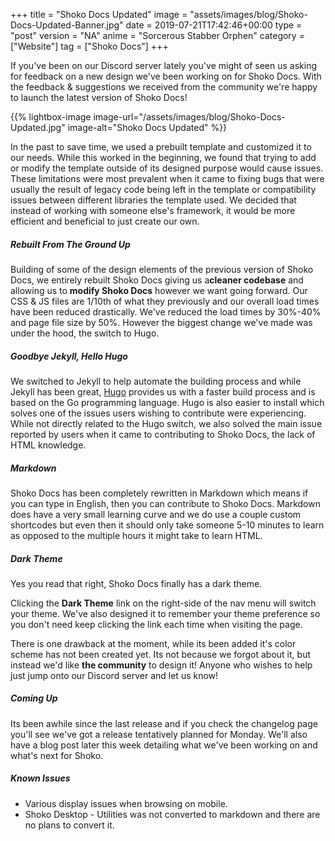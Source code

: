 +++
title = "Shoko Docs Updated"
image = "assets/images/blog/Shoko-Docs-Updated-Banner.jpg"
date = 2019-07-21T17:42:46+00:00
type = "post"
version = "NA"
anime = "Sorcerous Stabber Orphen"
category = ["Website"]
tag = ["Shoko Docs"]
+++

If you've been on our Discord server lately you've might of seen us asking for feedback on a new design we've been working on for Shoko Docs. With the feedback & suggestions we received from the community we're happy to launch the latest version of Shoko Docs!

{{% lightbox-image image-url="/assets/images/blog/Shoko-Docs-Updated.jpg" image-alt="Shoko Docs Updated" %}}

In the past to save time, we used a prebuilt template and customized it to our needs. While this worked in the beginning, we found that trying to add or modify the template outside of its designed purpose would cause issues. These limitations were most prevalent when it came to fixing bugs that were usually the result of legacy code being left in the template or compatibility issues between different libraries the template used. We decided that instead of working with someone else's framework, it would be more efficient and beneficial to just create our own.

##### Rebuilt From The Ground Up

Building of some of the design elements of the previous version of Shoko Docs, we entirely rebuilt Shoko Docs giving us a**cleaner codebase** and allowing us to **modify Shoko Docs** however we want going forward. Our CSS & JS files are 1/10th of what they previously and our overall load times have been reduced drastically. We've reduced the load times by 30%-40% and page file size by 50%. However the biggest change we've made was under the hood, the switch to Hugo.

##### Goodbye Jekyll, Hello Hugo

We switched to Jekyll to help automate the building process and while Jekyll has been great, [Hugo](https://gohugo.io/) provides us with a faster build process and is based on the Go programming language. Hugo is also easier to install which solves one of the issues users wishing to contribute were experiencing. While not directly related to the Hugo switch, we also solved the main issue reported by users when it came to contributing to Shoko Docs, the lack of HTML knowledge.

##### Markdown

Shoko Docs has been completely rewritten in Markdown which means if you can type in English, then you can contribute to Shoko Docs. Markdown does have a very small learning curve and we do use a couple custom shortcodes but even then it should only take someone 5-10 minutes to learn as opposed to the multiple hours it might take to learn HTML.

##### Dark Theme

Yes you read that right, Shoko Docs finally has a dark theme.

Clicking the **Dark Theme** link on the right-side of the nav menu will switch your theme. We've also designed it to remember your theme preference so you don't need keep clicking the link each time when visiting the page.

There is one drawback at the moment, while its been added it's color scheme has not been created yet. Its not because we forgot about it, but instead we'd like **the community** to design it! Anyone who wishes to help just jump onto our Discord server and let us know!

##### Coming Up

Its been awhile since the last release and if you check the changelog page you'll see we've got a release tentatively planned for Monday. We'll also have a blog post later this week detailing what we've been working on and what's next for Shoko.

##### Known Issues

-   Various display issues when browsing on mobile.
-   Shoko Desktop - Utilities was not converted to markdown and there are no plans to convert it.